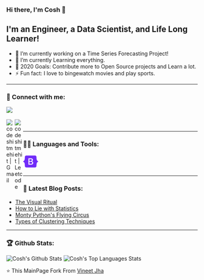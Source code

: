 ### Hi there, I'm Cosh 👋


## I'm an Engineer, a Data Scientist, and Life Long Learner!
- 🔭 I’m currently working on a Time Series Forecasting Project!
- 🌱 I’m currently Learning everything.
- 🥅 2020 Goals: Contribute more to Open Source projects and Learn a lot.
- ⚡ Fun fact: I love to bingewatch movies and play sports.

---


### 🤝 Connect with me:
![](https://komarev.com/ghpvc/?username=codeshitmeshit&color=7957d5)

[<img align="left" alt="codeshitmehit | Gmail" width="22px" src="https://cdn.jsdelivr.net/npm/simple-icons@v3/icons/gmail.svg"/>][gmail]

[<img align="left" alt="codeshitmehit | Leetcode" width="22px" src="https://cdn.jsdelivr.net/npm/simple-icons@v3/icons/leetcode.svg"/>][leetcode]

<br>

---

### 👨‍💻 Languages and Tools:
<code><img height="40" src="https://raw.githubusercontent.com/devicons/devicon/master/icons/bootstrap/bootstrap-plain.svg"></code>
<br>

---

### 📘 Latest Blog Posts:
- [The Visual Ritual](https://spotle.ai/feeddetails/THE-VISUAL-RITUAL-/7563)
- [How to Lie with Statistics](https://spotle.ai/feeddetails/How-To-Lie-With-Statistics/7452)
- [Monty Python's Flying Circus](https://spotle.ai/feeddetails/Monty-Python-s-Flying-Circus/4178)
- [Types of Clustering Techniques](https://spotle.ai/feeddetails/TYPES-OF-CLUSTERING-TECHNIQUES/3390)

---

### 🏆 Github Stats:

<img alt="Cosh's Github Stats" src="https://github-readme-stats.jha-vineet69.vercel.app/api?username=codeshitmeshit&hide=stars&show_icons=true&hide_border=true&theme=buefy" width="500"/>

<img alt="Cosh's Top Languages Stats" src="https://github-readme-stats.vercel.app/api/top-langs/?username=codeshitmeshit&hide=smalltalk&theme=buefy&layout=compact&hide_border=true" width="500"/>


[gmail]: mailto:codeshitmeshit@gmail.com
[leetcode]: https://leetcode.cn/codeshitmeshit/

⭐️ This MainPage Fork From [Vineet Jha](https://github.com/jha-vineet69)
